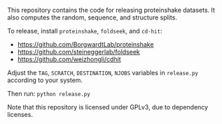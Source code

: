 This repository contains the code for releasing proteinshake datasets. It also computes the random, sequence, and structure splits.

To release, install `proteinshake`, `foldseek`, and `cd-hit`:

- https://github.com/BorgwardtLab/proteinshake
- https://github.com/steineggerlab/foldseek
- https://github.com/weizhongli/cdhit

Adjust the `TAG`, `SCRATCH`, `DESTINATION`, `NJOBS` variables in `release.py` according to your system.

Then run: `python release.py`

Note that this repository is licensed under GPLv3, due to dependency licenses.
